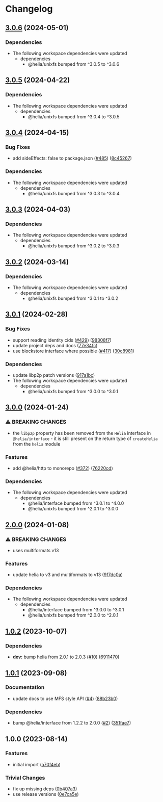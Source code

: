 # Changelog

## [3.0.6](https://github.com/ipfs/helia/compare/mfs-v3.0.5...mfs-v3.0.6) (2024-05-01)


### Dependencies

* The following workspace dependencies were updated
  * dependencies
    * @helia/unixfs bumped from ^3.0.5 to ^3.0.6

## [3.0.5](https://github.com/ipfs/helia/compare/mfs-v3.0.4...mfs-v3.0.5) (2024-04-22)


### Dependencies

* The following workspace dependencies were updated
  * dependencies
    * @helia/unixfs bumped from ^3.0.4 to ^3.0.5

## [3.0.4](https://github.com/ipfs/helia/compare/mfs-v3.0.3...mfs-v3.0.4) (2024-04-15)


### Bug Fixes

* add sideEffects: false to package.json ([#485](https://github.com/ipfs/helia/issues/485)) ([8c45267](https://github.com/ipfs/helia/commit/8c45267a474ab10b2faadfebdab33cfe446e8c03))


### Dependencies

* The following workspace dependencies were updated
  * dependencies
    * @helia/unixfs bumped from ^3.0.3 to ^3.0.4

## [3.0.3](https://github.com/ipfs/helia/compare/mfs-v3.0.2...mfs-v3.0.3) (2024-04-03)

### Dependencies

* The following workspace dependencies were updated
  * dependencies
    * @helia/unixfs bumped from ^3.0.2 to ^3.0.3

## [3.0.2](https://github.com/ipfs/helia/compare/mfs-v3.0.1...mfs-v3.0.2) (2024-03-14)


### Dependencies

* The following workspace dependencies were updated
  * dependencies
    * @helia/unixfs bumped from ^3.0.1 to ^3.0.2

## [3.0.1](https://github.com/ipfs/helia/compare/mfs-v3.0.0...mfs-v3.0.1) (2024-02-28)


### Bug Fixes

* support reading identity cids ([#429](https://github.com/ipfs/helia/issues/429)) ([98308f7](https://github.com/ipfs/helia/commit/98308f77488b8196b2d18f78f05ecd2d37456834))
* update project deps and docs ([77e34fc](https://github.com/ipfs/helia/commit/77e34fc115cbfb82585fd954bcf389ecebf655bc))
* use blockstore interface where possible ([#417](https://github.com/ipfs/helia/issues/417)) ([30c8981](https://github.com/ipfs/helia/commit/30c8981934ffba72d572a7b8b2712ec93b7f4d31))


### Dependencies

* update libp2p patch versions ([917a1bc](https://github.com/ipfs/helia/commit/917a1bceb9e9b56428a15dc3377a963f06affd12))
* The following workspace dependencies were updated
  * dependencies
    * @helia/unixfs bumped from ^3.0.0 to ^3.0.1

## [3.0.0](https://github.com/ipfs/helia/compare/mfs-v2.0.1...mfs-v3.0.0) (2024-01-24)


### ⚠ BREAKING CHANGES

* the `libp2p` property has been removed from the `Helia` interface in `@helia/interface` - it is still present on the return type of `createHelia` from the `helia` module

### Features

* add @helia/http to monorepo ([#372](https://github.com/ipfs/helia/issues/372)) ([76220cd](https://github.com/ipfs/helia/commit/76220cd5adf45af7fa61fd0a1321de4722b744d6))


### Dependencies

* The following workspace dependencies were updated
  * dependencies
    * @helia/interface bumped from ^3.0.1 to ^4.0.0
    * @helia/unixfs bumped from ^2.0.1 to ^3.0.0

## [2.0.0](https://github.com/ipfs/helia/compare/mfs-v1.0.2...mfs-v2.0.0) (2024-01-08)


### ⚠ BREAKING CHANGES

* uses multiformats v13

### Features

* update helia to v3 and multiformats to v13 ([9f7dc0a](https://github.com/ipfs/helia/commit/9f7dc0a0581524531501fc062fefb6ba26d99c02))

### Dependencies

* The following workspace dependencies were updated
  * dependencies
    * @helia/interface bumped from ^3.0.0 to ^3.0.1
    * @helia/unixfs bumped from ^2.0.0 to ^2.0.1

## [1.0.2](https://github.com/ipfs/helia/compare/mfs-v1.0.1...mfs-v1.0.2) (2023-10-07)


### Dependencies

* **dev:** bump helia from 2.0.1 to 2.0.3 ([#10](https://github.com/ipfs/helia-mfs/issues/10)) ([6911470](https://github.com/ipfs/helia/commit/6911470cb43720798fca571669a166eb3689dad2))

## [1.0.1](https://github.com/ipfs/helia/compare/mfs-v1.0.0...mfs-v1.0.1) (2023-09-08)


### Documentation

* update docs to use MFS style API ([#4](https://github.com/ipfs/helia-mfs/issues/4)) ([88b23b0](https://github.com/ipfs/helia/commit/88b23b0db4ac9da2a9e94291f2db7b10f436ce00))


### Dependencies

* bump @helia/interface from 1.2.2 to 2.0.0 ([#2](https://github.com/ipfs/helia-mfs/issues/2)) ([351fae7](https://github.com/ipfs/helia/commit/351fae7a129e642a6f312c9a61609273dec190bf))

## 1.0.0 (2023-08-14)


### Features

* initial import ([a70f4eb](https://github.com/ipfs/helia/commit/a70f4eb982e377eeeeb6fd4a53f7baf40c09641b))


### Trivial Changes

* fix up missing deps ([0b407a3](https://github.com/ipfs/helia/commit/0b407a3a7e1da8418fad72e6b3631528a912a493))
* use release versions ([0e7ca5e](https://github.com/ipfs/helia/commit/0e7ca5e3422472712bb83044a483a1a1326ea618))
